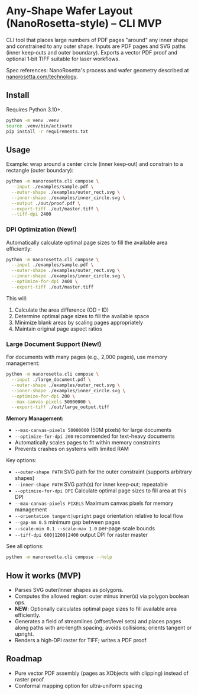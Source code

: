 # Any‑Shape Wafer Layout (NanoRosetta‑style) – CLI MVP

CLI tool that places large numbers of PDF pages "around" any inner shape and constrained to any outer shape. Inputs are PDF pages and SVG paths (inner keep‑outs and outer boundary). Exports a vector PDF proof and optional 1‑bit TIFF suitable for laser workflows.

Spec references: NanoRosetta's process and wafer geometry described at [nanorosetta.com/technology](https://nanorosetta.com/technology/).

## Install

Requires Python 3.10+.

```bash
python -m venv .venv
source .venv/bin/activate
pip install -r requirements.txt
```

## Usage

Example: wrap around a center circle (inner keep‑out) and constrain to a rectangle (outer boundary):

```bash
python -m nanorosetta.cli compose \
  --input ./examples/sample.pdf \
  --outer-shape ./examples/outer_rect.svg \
  --inner-shape ./examples/inner_circle.svg \
  --output ./out/proof.pdf \
  --export-tiff ./out/master.tiff \
  --tiff-dpi 2400
```

### DPI Optimization (New!)

Automatically calculate optimal page sizes to fill the available area efficiently:

```bash
python -m nanorosetta.cli compose \
  --input ./examples/sample.pdf \
  --outer-shape ./examples/outer_rect.svg \
  --inner-shape ./examples/inner_circle.svg \
  --optimize-for-dpi 2400 \
  --export-tiff ./out/master.tiff
```

This will:
1. Calculate the area difference (OD - ID)
2. Determine optimal page sizes to fill the available space
3. Minimize blank areas by scaling pages appropriately
4. Maintain original page aspect ratios

### Large Document Support (New!)

For documents with many pages (e.g., 2,000 pages), use memory management:

```bash
python -m nanorosetta.cli compose \
  --input ./large_document.pdf \
  --outer-shape ./examples/outer_rect.svg \
  --inner-shape ./examples/inner_circle.svg \
  --optimize-for-dpi 200 \
  --max-canvas-pixels 50000000 \
  --export-tiff ./out/large_output.tiff
```

**Memory Management:**
- `--max-canvas-pixels 50000000` (50M pixels) for large documents
- `--optimize-for-dpi 200` recommended for text-heavy documents
- Automatically scales pages to fit within memory constraints
- Prevents crashes on systems with limited RAM

Key options:
- `--outer-shape PATH` SVG path for the outer constraint (supports arbitrary shapes)
- `--inner-shape PATH` SVG path(s) for inner keep‑out; repeatable
- `--optimize-for-dpi DPI` Calculate optimal page sizes to fill area at this DPI
- `--max-canvas-pixels PIXELS` Maximum canvas pixels for memory management
- `--orientation tangent|upright` page orientation relative to local flow
- `--gap-mm 0.5` minimum gap between pages
- `--scale-min 0.1 --scale-max 1.0` per‑page scale bounds
- `--tiff-dpi 600|1200|2400` output DPI for raster master

See all options:

```bash
python -m nanorosetta.cli compose --help
```

## How it works (MVP)
- Parses SVG outer/inner shapes as polygons.
- Computes the allowed region: outer minus inner(s) via polygon boolean ops.
- **NEW**: Optionally calculates optimal page sizes to fill available area efficiently.
- Generates a field of streamlines (offset/level sets) and places pages along paths with arc‑length spacing; avoids collisions; orients tangent or upright.
- Renders a high‑DPI raster for TIFF; writes a PDF proof.

## Roadmap
- Pure vector PDF assembly (pages as XObjects with clipping) instead of raster proof
- Conformal mapping option for ultra‑uniform spacing
